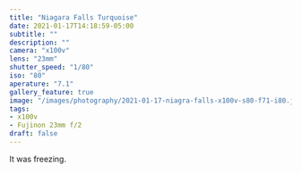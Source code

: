```yaml
---
title: "Niagara Falls Turquoise"
date: 2021-01-17T14:18:59-05:00
subtitle: ""
description: ""
camera: "x100v"
lens: "23mm"
shutter_speed: "1/80"
iso: "80"
aperature: "7.1"
gallery_feature: true
image: "/images/photography/2021-01-17-niagra-falls-x100v-s80-f71-i80.jpg"
tags:
- x100v
- Fujinon 23mm f/2
draft: false
---
```


It was freezing.
